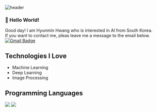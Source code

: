 ![header](https://capsule-render.vercel.app/api?type=slice&color=63C5DA&height=200&section=header&text=Be%20Ambitious();&fontSize=90)

### 👋 Hello World!  
Good day! I am Hyunmin Hwang who is interested in AI from South Korea.\
If you want to contact me, pleas leave me a message to the email below.\
[![Gmail Badge](https://img.shields.io/badge/hwangkei0212@gmail.com-d14836?style=flat-square&logo=Gmail&logoColor=white&link=mailto:hwangkei0212@gmail.com)](mailto:hwangkei0212@gmail.com)

## Technologies I Love  
- Machine Learning
- Deep Learning
- Image Processing

## Programming Languages  
<img src="https://img.shields.io/badge/Python-3766AB?style=flat-square&logo=Python&logoColor=white"/></a> 
<img src="https://img.shields.io/badge/C-CCCC00?style=flat-square&logo=C&logoColor=white"/></a>

<!--
**HYUNMIN-HWANG/HYUNMIN-HWANG** is a ✨ _special_ ✨ repository because its `README.md` (this file) appears on your GitHub profile.
![Anurag's GitHub stats](https://github-readme-stats.vercel.app/api?username=HYUNMIN-HWANG&show_icons=true&theme=radical)


Here are some ideas to get you started:

- 🔭 I’m currently working on ...
- 🌱 I’m currently learning ...
- 👯 I’m looking to collaborate on ...
- 🤔 I’m looking for help with ...
- 💬 Ask me about ...
- 📫 How to reach me: ...
- 😄 Pronouns: ...
- ⚡ Fun fact: ...
-->
